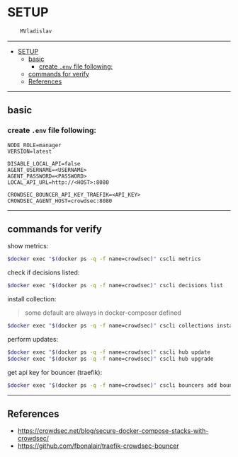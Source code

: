 # SETUP

```sh
    MVladislav
```

---

- [SETUP](#setup)
  - [basic](#basic)
    - [create `.env` file following:](#create-env-file-following)
  - [commands for verify](#commands-for-verify)
  - [References](#references)

---

## basic

### create `.env` file following:

```env
NODE_ROLE=manager
VERSION=latest

DISABLE_LOCAL_API=false
AGENT_USERNAME=<USERNAME>
AGENT_PASSWORD=<PASSWORD>
LOCAL_API_URL=http://<HOST>:8080

CROWDSEC_BOUNCER_API_KEY_TRAEFIK=<API_KEY>
CROWDSEC_AGENT_HOST=crowdsec:8080
```

---

## commands for verify

show metrics:

```sh
$docker exec "$(docker ps -q -f name=crowdsec)" cscli metrics
```

check if decisions listed:

```sh
$docker exec "$(docker ps -q -f name=crowdsec)" cscli decisions list
```

install collection:

> some default are always in docker-composer defined

```sh
$docker exec "$(docker ps -q -f name=crowdsec)" cscli collections install crowdsecurity/<collection name>
```

perform updates:

```sh
$docker exec "$(docker ps -q -f name=crowdsec)" cscli hub update
$docker exec "$(docker ps -q -f name=crowdsec)" cscli hub upgrade
```

get api key for bouncer (traefik):

```sh
$docker exec "$(docker ps -q -f name=crowdsec)" cscli bouncers add bouncer-traefik
```

---

## References

- <https://crowdsec.net/blog/secure-docker-compose-stacks-with-crowdsec/>
- <https://github.com/fbonalair/traefik-crowdsec-bouncer>

